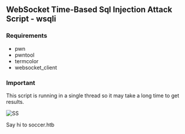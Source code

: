 ## WebSocket Time-Based Sql Injection Attack Script - wsqli

### Requirements
- pwn
- pwntool
- termcolor
- websocket_client

### Important
This script is running in a single thread so it may take a long time to get results.

![SS](https://user-images.githubusercontent.com/45148606/229145890-a92b633a-3325-46e4-bf03-48101668bc54.png)

Say hi to soccer.htb
